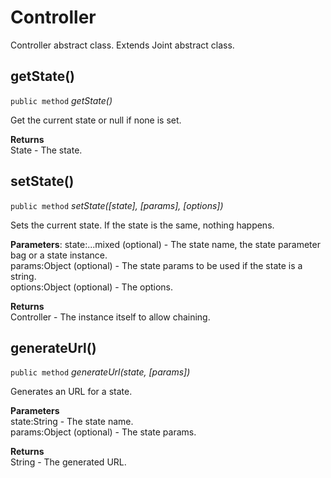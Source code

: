 # Controller

Controller abstract class.
Extends Joint abstract class.



## getState()
`public method` _getState()_

Get the current state or null if none is set.

**Returns**   
State - The state.


## setState()
`public method` _setState([state], [params], [options])_

Sets the current state.
If the state is the same, nothing happens.

**Parameters**:
state:...mixed (optional) - The state name, the state parameter bag or a state instance.   
params:Object (optional) - The state params to be used if the state is a string.   
options:Object (optional) - The options.

**Returns**   
Controller - The instance itself to allow chaining.


## generateUrl()
`public method` _generateUrl(state, [params])_

Generates an URL for a state.

**Parameters**   
state:String - The state name.   
params:Object (optional) - The state params.

**Returns**   
String - The generated URL.
